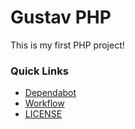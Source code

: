 
# Gustav PHP

This is my first PHP project!


### Quick Links

 - [Dependabot](https://github.com/GILLESMaster/Gustav-PHP/blob/main/.github/dependabot.yml)
 - [Workflow](https://github.com/GILLESMaster/Gustav-PHP/blob/main/.github/workflows/tests.yml)
 - [LICENSE](https://github.com/GILLESMaster/Gustav-PHP/blob/main/LICENSE)
